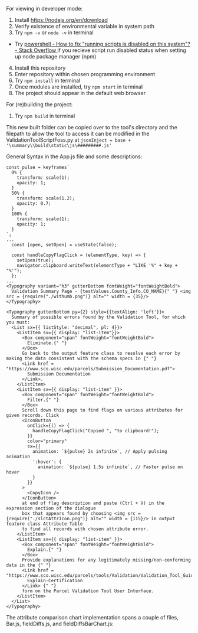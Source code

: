 For viewing in developer mode:
1. Install https://nodejs.org/en/download
2. Verify existence of environmental variable in system path
3. Try `npm -v` or `node -v` in terminal
  - Try [powershell - How to fix "running scripts is disabled on this system"? - Stack Overflow ](https://stackoverflow.com/questions/64633727/how-to-fix-running-scripts-is-disabled-on-this-system) if you recieve script run disabled status when setting up node package manager (npm)
4. Install this repository
5. Enter repository within chosen programming environment
6. Try `npm install` in terminal
7. Once modules are installed, try `npm start` in terminal
8. The project should appear in the default web browser

For (re)building the project:
1. Try `npm build` in terminal

This new built folder can be copied over to the tool's directory and the filepath to allow the tool to access it can be modified in the ValidationToolScriptFoss.py at `jsonInject = base + '\summary\\build\static\js\#########.js'`

General Syntax in the App.js file and some descriptions:
```
const pulse = keyframes`
  0% {
    transform: scale(1);
    opacity: 1;
  }
  50% {
    transform: scale(1.2);
    opacity: 0.7;
  }
  100% {
    transform: scale(1);
    opacity: 1;
  }
`;
...
  const [open, setOpen] = useState(false);

  const handleCopyFlagClick = (elementType, key) => {
    setOpen(true);
    navigator.clipboard.writeText(elementType + "LIKE '%" + key + "%'");
  };
...
<Typography variant="h3" gutterBottom fontWeight="fontWeightBold">
  Validation Summary Page - {testValues.County_Info.CO_NAME}{" "} <img src = {require("./withumb.png")} alt="" width = {35}/>
</Typography>

<Typography gutterBottom py={2} style={{textAlign: 'left'}}>
  Summary of possible errors found by the Validation Tool, for which you must:
  <List sx={{ listStyle: "decimal", pl: 4}}>
    <ListItem sx={{ display: "list-item"}}>
      <Box component="span" fontWeight="fontWeightBold">
        Eliminate.{" "}
      </Box>
      Go back to the output feature class to resolve each error by making the data consistent with the schema specs in {" "}
      <Link href = "https://www.sco.wisc.edu/parcels/Submission_Documentation.pdf">
        Submission Documentation
      </Link>.
    </ListItem>
    <ListItem sx={{ display: "list-item" }}>
      <Box component="span" fontWeight="fontWeightBold">
        Filter.{" "} 
      </Box>
      Scroll down this page to find flags on various attributes for given records. Click 
      <IconButton
        onClick={() => {
          handleCopyFlagClick("Copied ", "to clipboard!");
        }}
        color="primary"
        sx={{
          animation: `${pulse} 2s infinite`, // Apply pulsing animation
          ':hover': {
            animation: `${pulse} 1.5s infinite`, // Faster pulse on hover
          }
        }}
      >
        <CopyIcon /> 
      </IconButton> 
      at end of flag description and paste (Ctrl + V) in the expression section of the dialogue 
      box that appears found by choosing <img src = {require("./slctAttrIcon.png")} alt="" width = {115}/> in output feature class Attribute Table
      to find all records with chosen attribute error.
    </ListItem>
    <ListItem sx={{ display: "list-item" }}>
      <Box component="span" fontWeight="fontWeightBold">
        Explain.{" "}
      </Box>
      Provide explanations for any legitimately missing/non-conforming data in the {" "}
      <Link href = "https://www.sco.wisc.edu/parcels/tools/Validation/Validation_Tool_Guide.pdf#nameddest=inputting_explain_certification">
        Explain-Certification
      </Link> {" "}
      form on the Parcel Validation Tool User Interface.
    </ListItem>
  </List>
</Typography>
```

The attribute comparison chart implementation spans a couple of files, Bar.js, fieldDiffs.js, and fieldDiffsBarChart.js:

